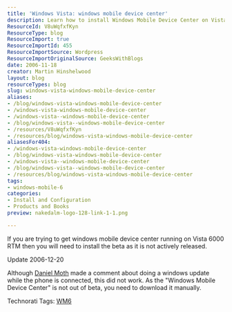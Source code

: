 ```yaml
---
title: 'Windows Vista: windows mobile device center'
description: Learn how to install Windows Mobile Device Center on Vista 6000 RTM. Get essential tips and updates to enhance your mobile experience. Explore now!
ResourceId: V8uWqfxfKyn
ResourceType: blog
ResourceImport: true
ResourceImportId: 455
ResourceImportSource: Wordpress
ResourceImportOriginalSource: GeeksWithBlogs
date: 2006-11-18
creator: Martin Hinshelwood
layout: blog
resourceTypes: blog
slug: windows-vista-windows-mobile-device-center
aliases:
- /blog/windows-vista-windows-mobile-device-center
- /windows-vista-windows-mobile-device-center
- /windows-vista--windows-mobile-device-center
- /blog/windows-vista--windows-mobile-device-center
- /resources/V8uWqfxfKyn
- /resources/blog/windows-vista-windows-mobile-device-center
aliasesFor404:
- /windows-vista-windows-mobile-device-center
- /blog/windows-vista-windows-mobile-device-center
- /windows-vista--windows-mobile-device-center
- /blog/windows-vista--windows-mobile-device-center
- /resources/blog/windows-vista-windows-mobile-device-center
tags:
- windows-mobile-6
categories:
- Install and Configuration
- Products and Books
preview: nakedalm-logo-128-link-1-1.png

---
```

If you are trying to get windows mobile device center running on Vista 6000 RTM then you will need to install the beta as it is not actively released.

Update 2006-12-20

Although [Daniel Moth](http://www.danielmoth.com/Blog) made a comment about doing a windows update while the phone is connected, this did not work. As the "Windows Mobile Device Center" is not out of beta, you need to download it manually.

Technorati Tags: [WM6](http://technorati.com/tags/WM6)
